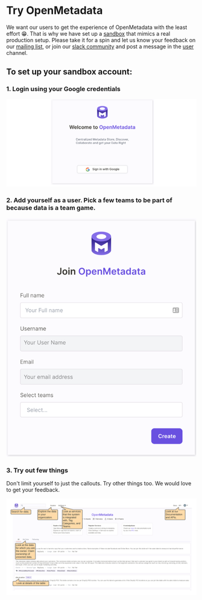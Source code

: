 # Try OpenMetadata

We want our users to get the experience of OpenMetadata with the least effort 😁. That is why we have set up a [sandbox](https://sandbox.open-metadata.org) that mimics a real production setup. Please take it for a spin and let us know your feedback on our [mailing list](mailto:openmetadata-user@googlegroups.com), or join our [slack community](https://slack.open-metadata.org) and post a message in the [user](https://openmetadata.slack.com/archives/C02B38JFDDK) channel.

## To set up your sandbox account:

### 1. Login using your Google credentials

![](../.gitbook/assets/welcome.png)

### 2. Add yourself as a user. Pick a few teams to be part of because data is a team game.

![](../.gitbook/assets/create-user.png)

### 3. Try out few things

Don't limit yourself to just the callouts. Try other things too. We would love to get your feedback.

![](../.gitbook/assets/openmetadata-sandbox.png)

